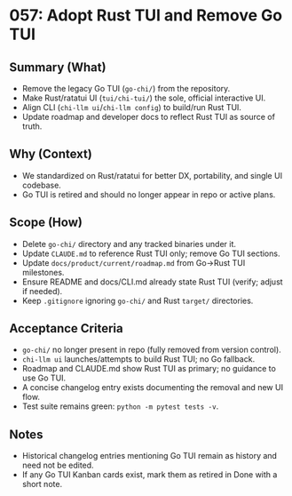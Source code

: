 # 057: Adopt Rust TUI and Remove Go TUI

## Summary (What)
- Remove the legacy Go TUI (`go-chi/`) from the repository.
- Make Rust/ratatui UI (`tui/chi-tui/`) the sole, official interactive UI.
- Align CLI (`chi-llm ui`/`chi-llm config`) to build/run Rust TUI.
- Update roadmap and developer docs to reflect Rust TUI as source of truth.

## Why (Context)
- We standardized on Rust/ratatui for better DX, portability, and single UI codebase.
- Go TUI is retired and should no longer appear in repo or active plans.

## Scope (How)
- Delete `go-chi/` directory and any tracked binaries under it.
- Update `CLAUDE.md` to reference Rust TUI only; remove Go TUI sections.
- Update `docs/product/current/roadmap.md` from Go→Rust TUI milestones.
- Ensure README and docs/CLI.md already state Rust TUI (verify; adjust if needed).
- Keep `.gitignore` ignoring `go-chi/` and Rust `target/` directories.

## Acceptance Criteria
- `go-chi/` no longer present in repo (fully removed from version control).
- `chi-llm ui` launches/attempts to build Rust TUI; no Go fallback.
- Roadmap and CLAUDE.md show Rust TUI as primary; no guidance to use Go TUI.
- A concise changelog entry exists documenting the removal and new UI flow.
- Test suite remains green: `python -m pytest tests -v`.

## Notes
- Historical changelog entries mentioning Go TUI remain as history and need not be edited.
- If any Go TUI Kanban cards exist, mark them as retired in Done with a short note.
